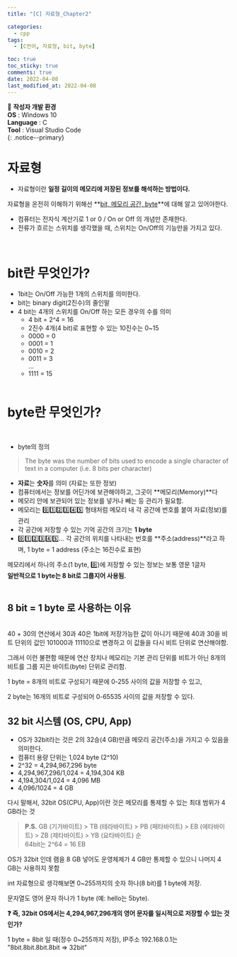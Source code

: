 ```yaml
---
title: "[C] 자료형_Chapter2"

categories:
  - cpp
tags:
  - [C언어, 자료형, bit, byte]

toc: true
toc_sticky: true
comments: true
date: 2022-04-08
last_modified_at: 2022-04-08
---
```


📌 **작성자 개발 환경** <br>
**OS** : Windows 10 <br>
**Language** : C<br>
**Tool** : Visual Studio Code<br>
{: .notice--primary}

# 자료형

- 자료형이란 **일정 길이의 메모리에 저장된 정보를 해석하는 방법이다.**

자료형을 온전히 이해하기 위해선 **<u>bit, 메모리 공간, byte</u>**에 대해 알고 있어야한다. 

- 컴퓨터는 전자식 계산기로 1 or 0 / On or Off 의 개념만 존재한다.
- 전류가 흐르는 스위치를 생각했을 때, 스위치는 On/Off의 기능만을 가지고 있다.<br>
<br>

# bit란 무엇인가?
- 1bit는 On/Off 가능한 1개의 스위치를 의미한다.
- bit는 binary digit(2진수)의 줄인말
- 4 bit는 4개의 스위치를 On/Off 하는 모든 경우의 수를 의미
  - 4 bit = 2^4 = 16
  - 2진수 4개(4 bit)로 표현할 수 있는 10진수는 0~15
  - 0000 = 0
  - 0001 = 1
  - 0010 = 2
  - 0011 = 3<br>
     ...
  - 1111 = 15
<br><br>

# byte란 무엇인가?
<br>

- byte의 정의
> The byte was the number of bits used to encode a single character of text in a computer (i.e. 8 bits per character)

- **자료**는 **숫자**를 의미 (자료는 또한 정보)<br>
- 컴퓨터에서는 정보를 어딘가에 보관해야하고, 그곳이 **메모리(Memory)**다<br>
- 메모리 안에 보관되어 있는 정보를 넣거나 빼는 등 관리가 필요함.<br>
- 메모리는 0️⃣1️⃣2️⃣3️⃣4️⃣5️⃣ 형태처럼 메모리 내 각 공간에 번호를 붙여 자료(정보)를 관리<br>
- 각 공간에 저장할 수 있는 기억 공간의 크기는 **1 byte**<br>
- 0️⃣1️⃣2️⃣3️⃣4️⃣5️⃣... 각 공간의 위치를 나타내는 번호를 **주소(address)**라고 하며, 1 byte = 1 address (주소는 16진수로 표현)<br>

메모리에서 하나의 주소(1 byte, 0️⃣)에 저장할 수 있는 정보는 보통 영문 1글자<br>
**일반적으로 1 byte는 8 bit로 그룹지어 사용됨.**
<br><br>

## 8 bit = 1 byte 로 사용하는 이유
<br>
40 + 30의 연산에서 30과 40은 1bit에 저장가능한 값이 아니기 때문에 40과 30을 비트 단위의 값인 101000과 11110으로 변경하고 이 값들을 다시 비트 단위로 연산해야함.

그래서 이런 불편함 때문에 연산 장치나 메모리는 기본 관리 단위를 비트가 아닌 8개의 비트를 그룹 지은 바이트(byte) 단위로 관리함.<br>

1 byte = 8개의 비트로 구성되기 때문에 0-255 사이의 값을 저장할 수 있고,<br>

2 byte는 16개의 비트로 구성되어 0-65535 사이의 값을 저장할 수 있다.
<br>

## 32 bit 시스템 (OS, CPU, App)
- OS가 32bit라는 것은 2의 32승(4 GB)만큼 메모리 공간(주소)을 가지고 수 있음을 의미한다.
- 컴퓨터 용량 단위는 1,024 byte (2^10)
- 2^32 = 4,294,967,296 byte 
- 4,294,967,296/1,024 = 4,194,304 KB
- 4,194,304/1,024 = 4,096 MB
- 4,096/1024 = 4 GB

다시 말해서, 32bit OS(CPU, App)이란 것은 메모리를 통제할 수 있는 최대 범위가 4 GB라는 것<br>

> **P.S.** GB (기가바이트) > TB (테라바이트) > PB (페타바이트) > EB (에타바이트) > ZB (제타바이트) > YB (요타바이트) 순 <br>
64bit는 2^64 = 16 EB <br>

OS가 32bit 인데 램을 8 GB 넣어도 운영체제가 4 GB만 통제할 수 있으니 나머지 4 GB는 사용하지 못함<br>

int 자료형으로 생각해보면 0~255까지의 숫자 하나(8 bit)를 1 byte에 저장.<br>

문자열도 영어 문자 하나가 1 byte (예: hello는 5byte).<br>

**❓ 즉, 32bit OS에서는 4,294,967,296개의 영어 문자를 일시적으로 저장할 수 있는 것인가?**
<br>

1 byte = 8bit 일 때(정수 0~255까지 저장),
IP주소 192.168.0.1는 "8bit.8bit.8bit.8bit => 32bit"
